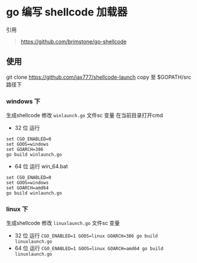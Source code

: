 # go 编写 shellcode 加载器

引用
> https://github.com/brimstone/go-shellcode

## 使用
git clone https://github.com/jax777/shellcode-launch
copy 至 $GOPATH/src 路径下
### windows 下
生成shellcode
修改 `winlaunch.go` 文件sc 变量
在当前目录打开cmd
- 32 位 运行 
```
set CGO_ENABLED=0
set GOOS=windows 
set GOARCH=386 
go build winlaunch.go
```
- 64 位 运行 win_64.bat
```
set CGO_ENABLED=0 
set GOOS=windows 
set GOARCH=amd64 
go build winlaunch.go
```

### linux 下
生成shellcode
修改 `linuxlaunch.go` 文件sc 变量
- 32 位 运行
`CGO_ENABLED=1 GOOS=linux GOARCH=386 go build linuxlaunch.go`
- 64 位 运行
`CGO_ENABLED=1 GOOS=linux GOARCH=amd64 go build linuxlaunch.go`